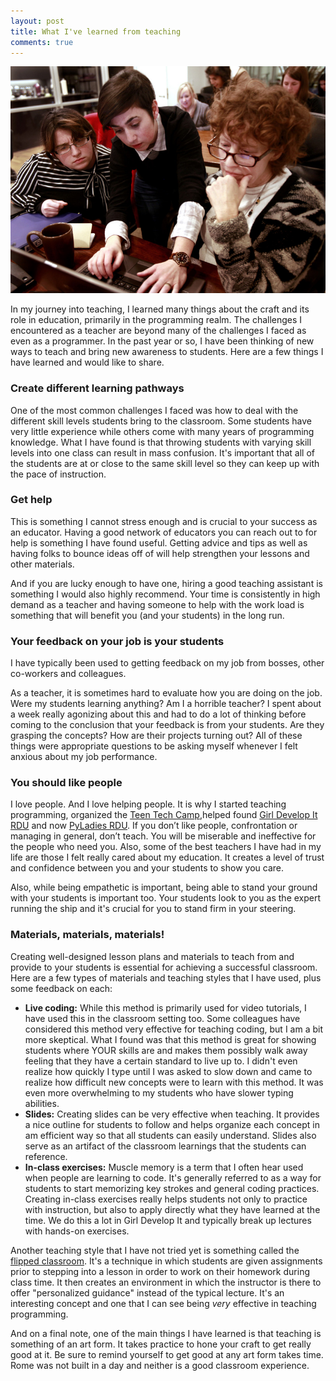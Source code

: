 ```yaml
---
layout: post
title: What I've learned from teaching
comments: true
---
```


![Julia Elman, Girl Develop It RDU](/assets/images/julia-elman-gdirdu-teaching.jpg)

In my journey into teaching, I learned many things about the craft and its role in education, primarily in the programming realm. The challenges I encountered as a teacher are beyond many of the challenges I faced as even as a programmer. In the past year or so, I have been thinking of new ways to teach and bring new awareness to students. Here are a few things I have learned and would like to share.

### Create different learning pathways

One of the most common challenges I faced was how to deal with the different skill levels students bring to the classroom. Some students have very little experience while others come with many years of programming knowledge. What I have found is that throwing students with varying skill levels into one class can result in mass confusion. It's important that all of the students are at or close to the same skill level so they can keep up with the pace of instruction. 

### Get help

This is something I cannot stress enough and is crucial to your success as an educator. Having a good network of educators you can reach out to for help is something I have found useful. Getting advice and tips as well as having folks to bounce ideas off of will help strengthen your lessons and other materials.

And if you are lucky enough to have one, hiring a good teaching assistant is something I would also highly recommend. Your time is consistently in high demand as a teacher and having someone to help with the work load is something that will benefit you (and your students) in the long run.

### Your feedback on your job is your students

I have typically been used to getting feedback on my job from bosses, other co-workers and colleagues. 

As a teacher, it is sometimes hard to evaluate how you are doing on the job. Were my students learning anything? Am I a horrible teacher? I spent about a week really agonizing about this and had to do a lot of thinking before coming to the conclusion that your feedback is from your students. Are they grasping the concepts? How are their projects turning out? All of these things were appropriate questions to be asking myself whenever I felt anxious about my job performance.

### You should like people

I love people. And I love helping people. It is why I started teaching programming, organized the [Teen Tech Camp](http://juliaelman.com/blog/2013/08/20/teen-tech-camp-recap/),helped found [Girl Develop It RDU](http://www.meetup.com/Girl-Develop-It-RDU/) and now [PyLadies RDU](http://www.meetup.com/pyladies-rdu/). If you don’t like people, confrontation or managing in general, don’t teach. You will be miserable and ineffective for the people who need you. Also, some of the best teachers I have had in my life are those I felt really cared about my education. It creates a level of trust and confidence between you and your students to show you care.

Also, while being empathetic is important, being able to stand your ground with your students is important too. Your students look to you as the expert running the ship and it's crucial for you to stand firm in your steering.

### Materials, materials, materials!

Creating well-designed lesson plans and materials to teach from and provide to your students is essential for achieving a successful classroom. Here are a few types of materials and teaching styles that I have used, plus some feedback on each:

- **Live coding:** While this method is primarily used for video tutorials, I have used this in the classroom setting too. Some colleagues have considered this method very effective for teaching coding, but I am a bit more skeptical. What I found was that this method is great for showing students where YOUR skills are and makes them possibly walk away feeling that they have a certain standard to live up to. I didn't even realize how quickly I type until I was asked to slow down and came to realize how difficult new concepts were to learn with this method. It was even more overwhelming to my students who have slower typing abilities.
- **Slides:** Creating slides can be very effective when teaching. It provides a nice outline for students to follow and helps organize each concept in am efficient way so that all students can easily understand. Slides also serve as an artifact of the classroom learnings that the students can reference.
- **In-class exercises:** Muscle memory is a term that I often hear used when people are learning to code. It's generally referred to as a way for students to start memorizing key strokes and general coding practices. Creating in-class exercises really helps students not only to practice with instruction, but also to apply directly what they have learned at the time. We do this a lot in Girl Develop It and typically break up lectures with hands-on exercises.

Another teaching style that I have not tried yet is something called the [flipped classroom](http://en.wikipedia.org/wiki/Flipped_classroom). It's a technique in which students are given assignments prior to stepping into a lesson in order to work on their homework during class time. It then creates an environment in which the instructor is there to offer "personalized guidance" instead of the typical lecture. It's an interesting concept and one that I can see being _very_ effective in teaching programming.

And on a final note, one of the main things I have learned is that teaching is something of an art form. It takes practice to hone your craft to get really good at it. Be sure to remind yourself to get good at any art form takes time. Rome was not built in a day and neither is a good classroom experience.